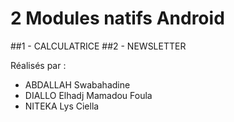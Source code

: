 # 2 Modules natifs Android
##1 - CALCULATRICE
##2 - NEWSLETTER

Réalisés par :
- ABDALLAH Swabahadine
- DIALLO Elhadj Mamadou Foula
- NITEKA Lys Ciella
